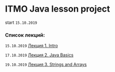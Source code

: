 # ITMO Java lesson project
start `15.10.2019`

### Список лекций:

`15.10.2019` [Лекция 1. Intro](https://drive.google.com/open?id=1OZAIC1k3v4iBHYOYiDyHlRtk7hx49ecV)

`17.10.2019` [Лекция 2. Java Basics](https://drive.google.com/open?id=15N1WPmLyDg5robOQ57D3WDcK7f7xPuu2)

`19.10.2019` [Лекция 3. Strings and Arrays](https://drive.google.com/open?id=12kYQPxRiJ43igvs1YwmyCuriaoT7B-Vo)